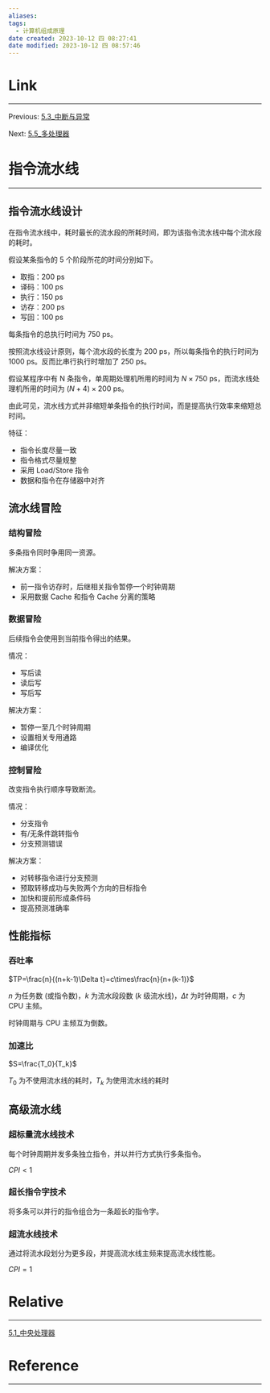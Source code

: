 ```yaml
---
aliases: 
tags:
  - 计算机组成原理
date created: 2023-10-12 四 08:27:41
date modified: 2023-10-12 四 08:57:46
---
```


# Link

---
Previous: [5.3_中断与异常](5.3_中断与异常.md)

Next: [5.5_多处理器](5.5_多处理器.md)

# 指令流水线

---

## 指令流水线设计

在指令流水线中，耗时最长的流水段的所耗时间，即为该指令流水线中每个流水段的耗时。

假设某条指令的 5 个阶段所花的时间分别如下。

- 取指：200 ps
- 译码：100 ps
- 执行：150 ps
- 访存：200 ps
- 写回：100 ps

每条指令的总执行时间为 750 ps。

按照流水线设计原则，每个流水段的长度为 200 ps，所以每条指令的执行时间为 1000 ps。反而比串行执行时增加了 250 ps。

假设某程序中有 N 条指令，单周期处理机所用的时间为 $N \times 750$ ps，而流水线处理机所用的时间为 $(N + 4) \times 200$ ps。

由此可见，流水线方式并非缩短单条指令的执行时间，而是提高执行效率来缩短总时间。

特征：

- 指令长度尽量一致
- 指令格式尽量规整
- 采用 Load/Store 指令
- 数据和指令在存储器中对齐

## 流水线冒险

### 结构冒险

多条指令同时争用同一资源。

解决方案：

- 前一指令访存时，后继相关指令暂停一个时钟周期
- 采用数据 Cache 和指令 Cache 分离的策略

### 数据冒险

后续指令会使用到当前指令得出的结果。

情况：

- 写后读
- 读后写
- 写后写

解决方案：

- 暂停一至几个时钟周期
- 设置相关专用通路
- 编译优化

### 控制冒险

改变指令执行顺序导致断流。

情况：

- 分支指令
- 有/无条件跳转指令
- 分支预测错误

解决方案：

- 对转移指令进行分支预测
- 预取转移成功与失败两个方向的目标指令
- 加快和提前形成条件码
- 提高预测准确率

## 性能指标

### 吞吐率

$TP=\frac{n}{(n+k-1)\Delta t}=c\times\frac{n}{n+(k-1)}$

$n$ 为任务数 (或指令数)，$k$ 为流水段段数 ($k$ 级流水线)，$\Delta t$ 为时钟周期，$c$ 为 CPU 主频。

时钟周期与 CPU 主频互为倒数。

### 加速比

$S=\frac{T_0}{T_k}$

$T_0$ 为不使用流水线的耗时，$T_k$ 为使用流水线的耗时

## 高级流水线

### 超标量流水线技术

每个时钟周期并发多条独立指令，并以并行方式执行多条指令。

$CPI<1$

### 超长指令字技术

将多条可以并行的指令组合为一条超长的指令字。

### 超流水线技术

通过将流水段划分为更多段，并提高流水线主频来提高流水线性能。

$CPI=1$

# Relative

---
[5.1_中央处理器](5.1_中央处理器.md)

# Reference

---
